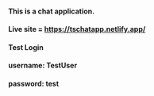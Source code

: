 #### This is a chat application.

#### Live site = https://tschatapp.netlify.app/

#### Test Login
#### username: TestUser
#### password: test
